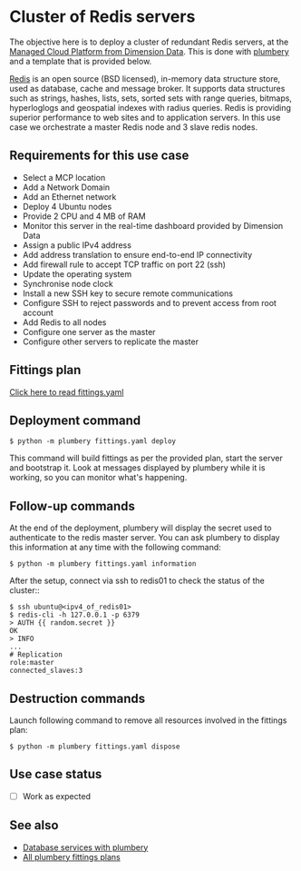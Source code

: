 # Cluster of Redis servers

The objective here is to deploy a cluster of redundant Redis servers, at the [Managed Cloud Platform from Dimension Data](http://cloud.dimensiondata.com/eu/en/).
This is done with [plumbery](https://developer.dimensiondata.com/display/PLUM/Plumbery) and a template that is provided below.

[Redis](http://redis.io/) is an open source (BSD licensed), in-memory data structure store, used as database, cache and message broker.
It supports data structures such as strings, hashes, lists, sets, sorted sets with range queries, bitmaps, hyperloglogs and geospatial indexes with radius queries.
Redis is providing superior performance to web sites and to application servers.
In this use case we orchestrate a master Redis node and 3 slave redis nodes.

## Requirements for this use case

* Select a MCP location
* Add a Network Domain
* Add an Ethernet network
* Deploy 4 Ubuntu nodes
* Provide 2 CPU and 4 MB of RAM
* Monitor this server in the real-time dashboard provided by Dimension Data
* Assign a public IPv4 address
* Add address translation to ensure end-to-end IP connectivity
* Add firewall rule to accept TCP traffic on port 22 (ssh)
* Update the operating system
* Synchronise node clock
* Install a new SSH key to secure remote communications
* Configure SSH to reject passwords and to prevent access from root account
* Add Redis to all nodes
* Configure one server as the master
* Configure other servers to replicate the master

## Fittings plan

[Click here to read fittings.yaml](fittings.yaml)

## Deployment command

    $ python -m plumbery fittings.yaml deploy

This command will build fittings as per the provided plan, start the server
and bootstrap it. Look at messages displayed by plumbery while it is
working, so you can monitor what's happening.

## Follow-up commands

At the end of the deployment, plumbery will display the secret used to
authenticate to the redis master server. You can ask plumbery to display this information
at any time with the following command:

    $ python -m plumbery fittings.yaml information

After the setup, connect via ssh to redis01 to check the status of the cluster::

    $ ssh ubuntu@<ipv4_of_redis01>
    $ redis-cli -h 127.0.0.1 -p 6379
    > AUTH {{ random.secret }}
    OK
    > INFO
    ...
    # Replication
    role:master
    connected_slaves:3

## Destruction commands

Launch following command to remove all resources involved in the fittings plan:

    $ python -m plumbery fittings.yaml dispose

## Use case status

- [ ] Work as expected

## See also

- [Database services with plumbery](../)
- [All plumbery fittings plans](../../)

